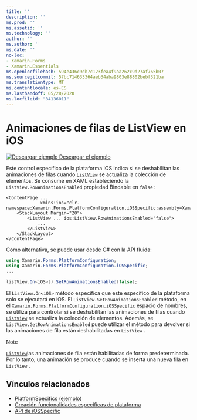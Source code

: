 ```yaml
---
title: ''
description: ''
ms.prod: ''
ms.assetid: ''
ms.technology: ''
author: ''
ms.author: ''
ms.date: ''
no-loc:
- Xamarin.Forms
- Xamarin.Essentials
ms.openlocfilehash: 594e436c9db7c123fea4f9aa262c9d27af765b07
ms.sourcegitcommit: 57bc714633364aeb34aba9803e88802bebf321ba
ms.translationtype: MT
ms.contentlocale: es-ES
ms.lasthandoff: 05/28/2020
ms.locfileid: "84136011"
---
```

# <a name="listview-row-animations-on-ios"></a>Animaciones de filas de ListView en iOS

[![Descargar ejemplo](~/media/shared/download.png) Descargar el ejemplo](https://docs.microsoft.com/samples/xamarin/xamarin-forms-samples/userinterface-platformspecifics)

Este control específico de la plataforma iOS indica si se deshabilitan las animaciones de filas cuando [`ListView`](xref:Xamarin.Forms.ListView) se actualiza la colección de elementos. Se consume en XAML estableciendo la `ListView.RowAnimationsEnabled` propiedad Bindable en `false` :

```xaml
<ContentPage ...
             xmlns:ios="clr-namespace:Xamarin.Forms.PlatformConfiguration.iOSSpecific;assembly=Xamarin.Forms.Core">
    <StackLayout Margin="20">
        <ListView ... ios:ListView.RowAnimationsEnabled="false">
            ...
        </ListView>
    </StackLayout>
</ContentPage>
```

Como alternativa, se puede usar desde C# con la API fluida:

```csharp
using Xamarin.Forms.PlatformConfiguration;
using Xamarin.Forms.PlatformConfiguration.iOSSpecific;
...

listView.On<iOS>().SetRowAnimationsEnabled(false);
```

El `ListView.On<iOS>` método especifica que este específico de la plataforma solo se ejecutará en iOS. El `ListView.SetRowAnimationsEnabled` método, en el [`Xamarin.Forms.PlatformConfiguration.iOSSpecific`](xref:Xamarin.Forms.PlatformConfiguration.iOSSpecific) espacio de nombres, se utiliza para controlar si se deshabilitan las animaciones de filas cuando [`ListView`](xref:Xamarin.Forms.ListView) se actualiza la colección de elementos. Además, se `ListView.GetRowAnimationsEnabled` puede utilizar el método para devolver si las animaciones de fila están deshabilitadas en `ListView` .

> [!NOTE]
> [`ListView`](xref:Xamarin.Forms.ListView)las animaciones de fila están habilitadas de forma predeterminada. Por lo tanto, una animación se produce cuando se inserta una nueva fila en `ListView` .

## <a name="related-links"></a>Vínculos relacionados

- [PlatformSpecifics (ejemplo)](https://docs.microsoft.com/samples/xamarin/xamarin-forms-samples/userinterface-platformspecifics)
- [Creación funcionalidades específicas de plataforma](~/xamarin-forms/platform/platform-specifics/index.md#creating-platform-specifics)
- [API de iOSSpecific](xref:Xamarin.Forms.PlatformConfiguration.iOSSpecific)
